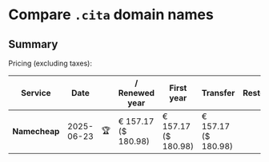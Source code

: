 # Compare `.cita` domain names

## Summary

Pricing (excluding taxes):

| Service | Date |  | / Renewed year | First year | Transfer | Restoration |
|--|--|--|--|--|--|--|
| **Namecheap** | 2025-06-23 | 🏆 | € 157.17<br>($ 180.98) | € 157.17<br>($ 180.98) | € 157.17<br>($ 180.98) |  |
